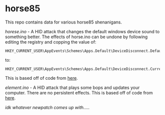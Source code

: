 # horse85

This repo contains data for various horse85 shenanigans.

*horese.ino* - A HID attack that changes the default windows device sound to
something better. The effects of horse.ino can be undone by following editing
the registry and copping the value of:
 ```
 HKEY_CURRENT_USER\AppEvents\Schemes\Apps.Default\DeviceDisconnect.Default`
 ```
to:
```
HKEY_CURRENT_USER\AppEvents\Schemes\Apps.Default\DeviceDisconnect.Current`
```
This is based off of code from [here](https://github.com/sridharas04/windows_usb_scream_prank).

*element.ino* - A HID attack that plays some bops and updates your computer.
There are no persistent effects.
This is based off of code from [here](https://github.com/CedArctic/DigiSpark-Scripts).

_idk whatever newpatch comes up with....._
